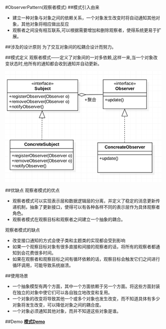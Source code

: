 #ObserverPattern(观察者模式)
##模式引入由来
-  建立一种对象与对象之间的依赖关系，一个对象发生改变时将自动通知其他对象，其他对象将相应做出反应
-  观察者之间没有相互联系,可以根据需要增加和删除观察者，使得系统更易于扩展。

##涉及的设计原则
为了交互对象间的松耦合设计而努力。

##模式定义
观察者模式——定义了对象间的一对多依赖,这样一来,当一个对象改变状态时,他所有的通知都会收到通知并自动更新。

![image](https://github.com/SilenceDut/DesignPatterns/blob/master/pictures/ObserverUML/observer_uml.png)

##优缺点
观察者模式的优点

- 观察者模式可以实现表示层和数据逻辑层的分离，并定义了稳定的消息更新传递机制，抽象了更新接口，使得可以有各种各样不同的表示层作为具体观察者角色。
- 观察者模式在观察目标和观察者之间建立一个抽象的耦合。

观察者模式的缺点

- 改变接口通知的方式会使子类和主题类的实现都会受到影响
- 如果一个观察目标对象有很多直接和间接的观察者的话，将所有的观察者都通知到会花费很多时间。
- 如果在观察者和观察目标之间有循环依赖的话，观察目标会触发它们之间进行循环调用，可能导致系统崩溃。

##使用场景
- 一个抽象模型有两个方面，其中一个方面依赖于另一个方面。将这些方面封装在独立的对象中使它们可以各自独立地改变和复用。
- 一个对象的改变将导致其他一个或多个对象也发生改变，而不知道具体有多少对象将发生改变，可以降低对象之间的耦合度。
- 一个对象必须通知其他对象，而并不知道这些对象是谁。

##Demo
[**模式Demo**](https://github.com/SilenceDut/DesignPatterns/blob/master/src/com/silencedut/behavioral_patterns/ObserverPattern)
